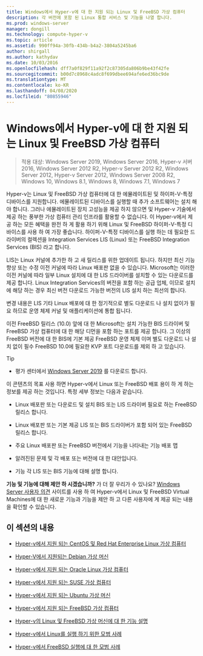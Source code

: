 ```yaml
---
title: Windows에서 Hyper-v에 대 한 지원 되는 Linux 및 FreeBSD 가상 컴퓨터
description: 각 버전에 포함 된 Linux 통합 서비스 및 기능을 나열 합니다.
ms.prod: windows-server
manager: dongill
ms.technology: compute-hyper-v
ms.topic: article
ms.assetid: 990ff94a-30fb-434b-b4a2-3804a5245ba6
author: shirgall
ms.author: kathydav
ms.date: 10/03/2016
ms.openlocfilehash: dff7a0f829f11a92f2c87305da806b9be43f42fe
ms.sourcegitcommit: b00d7c8968c4adc8f699dbee694afe6ed36bc9de
ms.translationtype: MT
ms.contentlocale: ko-KR
ms.lasthandoff: 04/08/2020
ms.locfileid: "80855946"
---
```

# <a name="supported-linux-and-freebsd-virtual-machines-for-hyper-v-on-windows"></a>Windows에서 Hyper-v에 대 한 지원 되는 Linux 및 FreeBSD 가상 컴퓨터

>적용 대상: Windows Server 2019, Windows Server 2016, Hyper-v 서버 2016, Windows Server 2012 R2, Hyper-v Server 2012 R2, Windows Server 2012, Hyper-v Server 2012, Windows Server 2008 R2, Windows 10, Windows 8.1, Windows 8, Windows 7.1, Windows 7

Hyper-v는 Linux 및 FreeBSD 가상 컴퓨터에 대 한 에뮬레이트된 및 하이퍼-V-특정 디바이스를 지원합니다. 에뮬레이트된 디바이스를 실행할 때 추가 소프트웨어는 설치 해야 합니다. 그러나 에뮬레이트된 장치 고성능을 제공 하지 않으면 및 Hyper-v 기술에서 제공 하는 풍부한 가상 컴퓨터 관리 인프라를 활용할 수 없습니다. 이 Hyper-v에서 제공 하는 모든 혜택을 완전 하 게 활용 하기 위해 Linux 및 FreeBSD 하이퍼-V-특정 디바이스를 사용 하 여 가장 좋습니다. 하이퍼-V-특정 디바이스를 실행 하는 데 필요한 드라이버의 컬렉션을 Integration Services LIS (Linux) 또는 FreeBSD Integration Services (BIS) 라고 합니다.

LIS는 Linux 커널에 추가한 하 고 새 릴리스를 위한 업데이트 됩니다. 하지만 최신 기능 향상 또는 수정 이전 커널에 따라 Linux 배포판 없을 수 있습니다. Microsoft는 이러한 이전 커널에 따라 일부 Linux 설치에 대 한 LIS 드라이버를 설치할 수 있는 다운로드를 제공 합니다. Linux Integration Services의 버전을 포함 하는 공급 업체, 이므로 설치에 해당 하는 경우 최신 버전 다운로드 가능한 버전의 LIS 설치 하는 최선의 합니다.

변경 내용은 LIS 기타 Linux 배포에 대 한 정기적으로 별도 다운로드 나 설치 없이가 필요 하므로 운영 체제 커널 및 애플리케이션에 통합 됩니다.

이전 FreeBSD 릴리스 (10.0) 앞에 대 한 Microsoft는 설치 가능한 BIS 드라이버 및 FreeBSD 가상 컴퓨터에 대 한 해당 디먼을 포함 하는 포트를 제공 합니다. 그 이상의 FreeBSD 버전에 대 한 BIS에 기본 제공 FreeBSD 운영 체제 이며 별도 다운로드 나 설치 없이 필수 FreeBSD 10.0에 필요한 KVP 포트 다운로드를 제외 하 고 있습니다.

> [!TIP]
> - 평가 센터에서 [Windows Server 2019](https://www.microsoft.com/evalcenter/evaluate-windows-server-2019) 를 다운로드 합니다.

이 콘텐츠의 목표 사용 하면 Hyper-v에서 Linux 또는 FreeBSD 배포 용이 하 게 하는 정보를 제공 하는 것입니다. 특정 세부 정보는 다음과 같습니다.

* Linux 배포판 또는 다운로드 및 설치 BIS 또는 LIS 드라이버 필요로 하는 FreeBSD 릴리스 합니다.

* Linux 배포판 또는 기본 제공 LIS 또는 BIS 드라이버가 포함 되어 있는 FreeBSD 릴리스 합니다.

* 주요 Linux 배포판 또는 FreeBSD 버전에서 기능을 나타내는 기능 배포 맵

* 알려진된 문제 및 각 배포 또는 버전에 대 한 대안입니다.

* 기능 각 LIS 또는 BIS 기능에 대해 설명 합니다.

**기능 및 기능에 대해 제안 하 시겠습니까?** 가 더 잘 우리가 수 있나요? [Windows Server 사용자 의견](https://windowsserver.uservoice.com/forums/295062-linux-support) 사이트를 사용 하 여 Hyper-v에서 Linux 및 FreeBSD Virtual Machines에 대 한 새로운 기능과 기능을 제안 하 고 다른 사용자에 게 제공 되는 내용을 확인할 수 있습니다.

## <a name="in-this-section"></a>이 섹션의 내용

* [Hyper-v에서 지원 되는 CentOS 및 Red Hat Enterprise Linux 가상 컴퓨터](Supported-CentOS-and-Red-Hat-Enterprise-Linux-virtual-machines-on-Hyper-V.md)

* [Hyper-V에서 지원되는 Debian 가상 머신](Supported-Debian-virtual-machines-on-Hyper-V.md)

* [Hyper-v에서 지원 되는 Oracle Linux 가상 컴퓨터](Supported-Oracle-Linux-virtual-machines-on-Hyper-V.md)

* [Hyper-v에서 지원 되는 SUSE 가상 컴퓨터](Supported-SUSE-virtual-machines-on-Hyper-V.md)

* [Hyper-v에서 지원 되는 Ubuntu 가상 머신](Supported-Ubuntu-virtual-machines-on-Hyper-V.md)

* [Hyper-v에서 지원 되는 FreeBSD 가상 컴퓨터](Supported-FreeBSD-virtual-machines-on-Hyper-V.md)

* [Hyper-v의 Linux 및 FreeBSD 가상 머신에 대 한 기능 설명](Feature-Descriptions-for-Linux-and-FreeBSD-virtual-machines-on-Hyper-V.md)

* [Hyper-v에서 Linux를 실행 하기 위한 모범 사례](Best-Practices-for-running-Linux-on-Hyper-V.md)

* [Hyper-v에서 FreeBSD 실행에 대 한 모범 사례](Best-practices-for-running-FreeBSD-on-Hyper-V.md)
